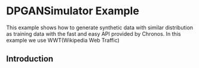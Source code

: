 # DPGANSimulator Example
This example shows how to generate synthetic data with similar distribution as training data with the fast and easy API provided by Chronos. In this example we use WWT(Wikipedia Web Traffic)

## Introduction
